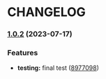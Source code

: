 # CHANGELOG

 ### [1.0.2](https://github.com/arppoision/release-workflow/compare/v1.0.1...v1.0.2) (2023-07-17)


### Features

* **testing:** final test ([8977098](https://github.com/arppoision/release-workflow/commit/897709882264972e984dda220c5803eca8d6d249))
